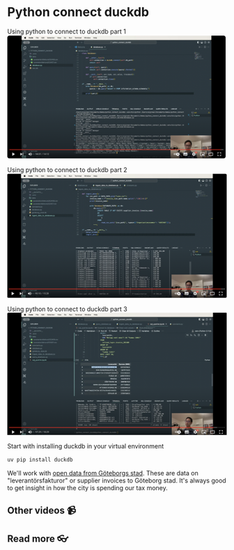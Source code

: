 # Python connect duckdb


Using python to connect to duckdb part 1
[![python connect duckdb part 1](https://github.com/kokchun/assets/blob/main/oop_advanced/connect_python_duckdb_part1.png?raw=true)](https://youtu.be/lwK1J3W04Bw)

Using python to connect to duckdb part 2
[![python connect duckdb part 2](https://github.com/kokchun/assets/blob/main/oop_advanced/connect_python_duckdb_part2.png?raw=true)](https://youtu.be/cJZrhxz4IP4)

Using python to connect to duckdb part 3
[![python connect duckdb part 3](https://github.com/kokchun/assets/blob/main/oop_advanced/connect_python_duckdb_part3.png?raw=true)](https://youtu.be/JFNTmYiI7PE)



Start with installing duckdb in your virtual environment

```bash
uv pip install duckdb
```

We'll work with [open data from Göteborgs stad](https://goteborg.se/wps/portal/start/kommun-och-politik/sa-arbetar-goteborgs-stad-med/digitalisering/oppna-data/sok-oppna-data/oppna-data---datamangd#esc_entry=62167&esc_context=6). These are data on "leverantörsfakturor" or supplier invoices to Göteborg stad. It's always good to get insight in how the city is spending our tax money. 

## Other videos :video_camera:

## Read more :eyeglasses:

